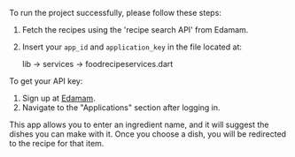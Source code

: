 To run the project successfully, please follow these steps:

1. Fetch the recipes using the 'recipe search API' from Edamam.

2. Insert your `app_id` and `application_key` in the file located at:
   
   lib -> services -> foodrecipeservices.dart
   

To get your API key:
1. Sign up at [Edamam](https://www.edamam.com/).
2. Navigate to the "Applications" section after logging in.

This app allows you to enter an ingredient name, and it will suggest the dishes 
you can make with it. Once you choose a dish, you will be redirected to the recipe for that item.